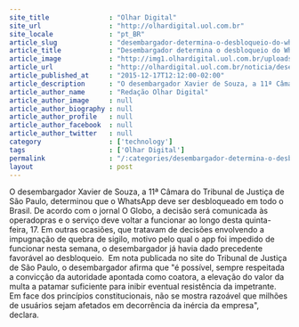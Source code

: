 ```yaml
---
site_title               : "Olhar Digital"
site_url                 : "http://olhardigital.uol.com.br"
site_locale              : "pt_BR"
article_slug             : "desembargador-determina-o-desbloqueio-do-whatsapp"
article_title            : "Desembargador determina o desbloqueio do WhatsApp"
article_image            : "http://img1.olhardigital.uol.com.br/uploads/acervo_imagens/2015/05/20150525123539_660_420.jpg"
article_url              : "http://olhardigital.uol.com.br/noticia/desembargador-determina-o-desbloqueio-do-whatsapp/53813"
article_published_at     : "2015-12-17T12:12:00-02:00"
article_description      : "O desembargador Xavier de Souza, a 11ª Câmara do Tribunal de Justiça de São Paulo, determinou que o WhatsApp deve ser desbloqueado em todo o Brasil. De acordo com o jornal O Globo, a decisão será comunicada às operadopras e o serviço deve voltar a funcionar ao longo desta quinta-feira, 17. Em outras ocasiões, que tratavam de decisões envolvendo a impugnação de quebra de sigilo, motivo pelo qual o app foi impedido de funcionar nesta semana, o desembargador já havia dado precedente favorável ao desbloqueio.  Em nota publicada no site do Tribunal de Justiça de São Paulo, o desembargador afirma que 'é possível, sempre respeitada a convicção da autoridade apontada como coatora, a elevação do valor da multa a patamar suficiente para inibir eventual resistência da impetrante. Em face dos princípios constitucionais, não se mostra razoável que milhões de usuários sejam afetados em decorrência da inércia da empresa', declara."
article_author_name      : "Redação Olhar Digital"
article_author_image     : null
article_author_biography : null
article_author_profile   : null
article_author_facebook  : null
article_author_twitter   : null
category                 : ['technology']
tags                     : ['Olhar Digital']
permalink                : "/:categories/desembargador-determina-o-desbloqueio-do-whatsapp/"
layout                   : post
---
```


O desembargador Xavier de Souza, a 11ª Câmara do Tribunal de Justiça de São Paulo, determinou que o WhatsApp deve ser desbloqueado em todo o Brasil. De acordo com o jornal O Globo, a decisão será comunicada às operadopras e o serviço deve voltar a funcionar ao longo desta quinta-feira, 17. Em outras ocasiões, que tratavam de decisões envolvendo a impugnação de quebra de sigilo, motivo pelo qual o app foi impedido de funcionar nesta semana, o desembargador já havia dado precedente favorável ao desbloqueio.  Em nota publicada no site do Tribunal de Justiça de São Paulo, o desembargador afirma que "é possível, sempre respeitada a convicção da autoridade apontada como coatora, a elevação do valor da multa a patamar suficiente para inibir eventual resistência da impetrante. Em face dos princípios constitucionais, não se mostra razoável que milhões de usuários sejam afetados em decorrência da inércia da empresa", declara.
